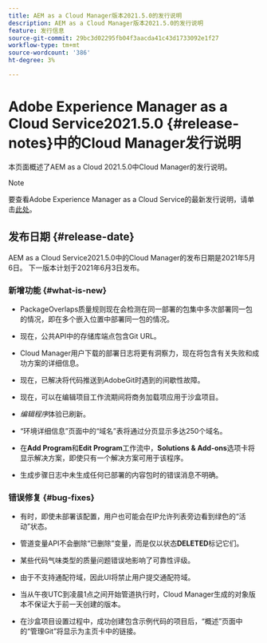 ```yaml
---
title: AEM as a Cloud Manager版本2021.5.0的发行说明
description: AEM as a Cloud Manager版本2021.5.0的发行说明
feature: 发行信息
source-git-commit: 29bc3d02295fb04f3aacda41c43d1733092e1f27
workflow-type: tm+mt
source-wordcount: '386'
ht-degree: 3%

---
```



# Adobe Experience Manager as a Cloud Service2021.5.0 {#release-notes}中的Cloud Manager发行说明

本页面概述了AEM as a Cloud 2021.5.0中Cloud Manager的发行说明。

>[!NOTE]
>要查看Adobe Experience Manager as a Cloud Service的最新发行说明，请单击[此处](https://experienceleague.adobe.com/docs/experience-manager-cloud-service/release-notes/release-notes/release-notes-current.html?lang=zh-Hans)。

## 发布日期 {#release-date}

AEM as a Cloud Service2021.5.0中的Cloud Manager的发布日期是2021年5月6日。
下一版本计划于2021年6月3日发布。

### 新增功能 {#what-is-new}

* PackageOverlaps质量规则现在会检测在同一部署的包集中多次部署同一包的情况，即在多个嵌入位置中部署同一包的情况。

* 现在，公共API中的存储库端点包含Git URL。

* Cloud Manager用户下载的部署日志将更有洞察力，现在将包含有关失败和成功方案的详细信息。

* 现在，已解决将代码推送到AdobeGit时遇到的间歇性故障。

* 现在，可以在编辑项目工作流期间将商务加载项应用于沙盒项目。

* *编辑程序*&#x200B;体验已刷新。

* “环境详细信息”页面中的“域名”表将通过分页显示多达250个域名。

* 在&#x200B;**Add Program**&#x200B;和&#x200B;**Edit Program**&#x200B;工作流中，**Solutions &amp; Add-ons**&#x200B;选项卡将显示解决方案，即使只有一个解决方案可用于该程序。

* 生成步骤日志中未生成任何已部署的内容包时的错误消息不明确。

### 错误修复 {#bug-fixes}

* 有时，即使未部署该配置，用户也可能会在IP允许列表旁边看到绿色的“活动”状态。

* 管道变量API不会删除“已删除”变量，而是仅以状态&#x200B;**DELETED**&#x200B;标记它们。

* 某些代码气味类型的质量问题错误地影响了可靠性评级。

* 由于不支持通配符域，因此UI将禁止用户提交通配符域。

* 当从午夜UTC到凌晨1点之间开始管道执行时，Cloud Manager生成的对象版本不保证大于前一天创建的版本。

* 在沙盒项目设置过程中，成功创建包含示例代码的项目后，“概述”页面中的“管理Git”将显示为主页卡中的链接。